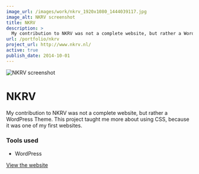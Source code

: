 ```yaml
---
image_url: /images/work/nkrv_1920x1080_1444039117.jpg
image_alt: NKRV screenshot
title: NKRV
description: >
  My contribution to NKRV was not a complete website, but rather a WordPress Theme.
url: /portfolio/nkrv
project_url: http://www.nkrv.nl/
active: true
publish_date: 2014-10-01
---
```


![NKRV screenshot](/images/work/nkrv_1920x1080_1444039117.jpg "NKRV screenshot")

# NKRV

My contribution to NKRV was not a complete website, but rather a WordPress Theme. 
This project taught me more about using CSS, because it was one of my first websites.

### Tools used
- WordPress

<a href="http://www.nkrv.nl/" target="_blank" class="link link--underline">View the website</a>


